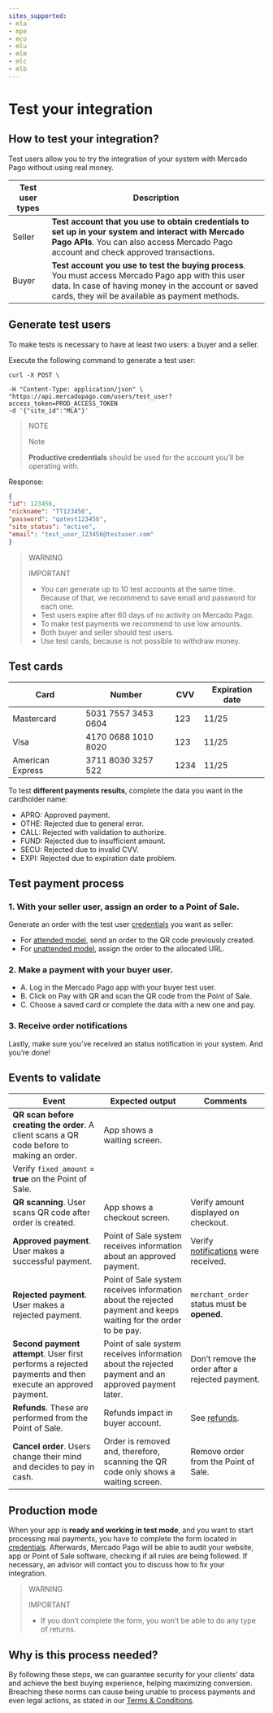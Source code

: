 ```yaml
---
sites_supported:
- mla
- mpe
- mco
- mlu
- mlm
- mlc
- mlb
---
```



# Test your integration

## How to test your integration?

Test users allow you to try the integration of your system with Mercado Pago without using real money.

Test user types | Description
----------------- | -------------------------------------
Seller | **Test account that you use to obtain credentials to set up in your system and interact with Mercado Pago APIs**. You can also access Mercado Pago account and check approved transactions. 
Buyer | **Test account you use to test the buying process**. You must access Mercado Pago app with this user data. In case of having money in the account or saved cards, they wil be available as payment methods.


## Generate test users

To make tests is necessary to have at least two users: a buyer and a seller. 

Execute the following command to generate a test user:

```curl
curl -X POST \

-H "Content-Type: application/json" \
"https://api.mercadopago.com/users/test_user?access_token=PROD_ACCESS_TOKEN
-d '{"site_id":"MLA"}'
```

> NOTE
> 
> Note
> 
> **Productive credentials** should be used for the account you'll be operating with.

Response:

```json
{
"id": 123456,
"nickname": "TT123456",
"password": "qatest123456",
"site_status": "active",
"email": "test_user_123456@testuser.com"
}
```

> WARNING
> 
> IMPORTANT
> 
> * You can generate up to 10 test accounts at the same time. Because of that, we recommend to save email and password for each one. 
> * Test users expire after 60 days of no activity on Mercado Pago.
> * To make test payments we recommend to use low amounts. 
> * Both buyer and seller should test users. 
> * Use test cards, because is not possible to withdraw money. 

## Test cards

Card | Number | CVV | Expiration date
------------ | ------------------------ | ------------ | ------------------------
Mastercard | 5031 7557 3453 0604 | 123 | 11/25
Visa | 4170 0688 1010 8020 | 123 | 11/25
American Express | 3711 8030 3257 522 | 1234 | 11/25

To test **different payments results**, complete the data you want in the cardholder name:

- APRO: Approved payment.
- OTHE: Rejected due to general error.
- CALL: Rejected with validation to authorize.
- FUND: Rejected due to insufficient amount.
- SECU: Rejected due to invalid CVV. 
- EXPI: Rejected due to expiration date problem. 


## Test payment process

### 1. With your seller user, assign an order to a Point of Sale. 

Generate an order with the test user [credentials]([FAKER][CREDENTIALS][URL]) you want as seller:
- For [attended model](https://www.mercadopago.com.ar/developers/en/guides/qr-code/qr-attended/qr-attended-part-a/), send an order to the QR code previously created.
- For [unattended model](https://www.mercadopago.com.ar/developers/en/guides/qr-code/qr-unattended/qr-unattended-part-a/), assign the order to the allocated URL. 

### 2. Make a payment with your buyer user.

- A. Log in the Mercado Pago app with your buyer test user. 
- B. Click on Pay with QR and scan the QR code from the Point of Sale. 
- C. Choose a saved card or complete the data with a new one and pay. 

### 3. Receive order notifications

Lastly, make sure you’ve received an status notification in your system. And you’re done!

## Events to validate

Event | Expected output | Comments
------------- | ----------- | ----------
**QR scan before creating the order**. A client scans a QR code before to making an order.| App shows a waiting screen.
| Verify `fixed_amount` = **true** on the Point of Sale. 
**QR scanning**. User scans QR code after order is created.| App shows a checkout screen. | Verify amount displayed on checkout.
**Approved payment**. User makes a successful payment. | Point of Sale system receives information about an approved payment.| Verify [notifications](https://www.mercadopago.com.ar/developers/en/guides/notifications/ipn/) were received. |
**Rejected payment**. User makes a rejected payment.| Point of Sale system receives information about the rejected payment and keeps waiting for the order to be pay.| `merchant_order` status must be **opened**.
**Second payment attempt**. User first performs a rejected payments and then execute an approved payment. | Point of sale system receives information about the rejected payment and an approved payment later.| Don’t remove the order after a rejected payment.|
**Refunds**. These are performed from the Point of Sale.| Refunds impact in buyer account.| See [refunds](https://www.mercadopago.com.ar/activities).
**Cancel order**. Users change their mind and decides to pay in cash. | Order is removed and, therefore, scanning the QR code only shows a waiting screen.  | Remove order from the Point of Sale.

## Production mode

When your app is **ready and working in test mode**, and you want to start processing real payments, you have to complete the form located in [credentials]([FAKER][CREDENTIALS][URL]). Afterwards, Mercado Pago will be able to audit your website, app or Point of Sale software, checking if all rules are being followed. If necessary, an advisor will contact you to discuss how to fix your integration. 

> WARNING
> 
> IMPORTANT
> 
> * If you don’t complete the form, you won’t be able to do any type of returns.

## Why is this process needed?

By following these steps, we can guarantee security for your clients’ data and achieve the best buying experience, helping maximizing conversion. 
Breaching these norms can cause being unable to process payments and even legal actions, as stated in our [Terms & Conditions](https://www.mercadopago.com.ar/ayuda/terminos-y-condiciones_299).
